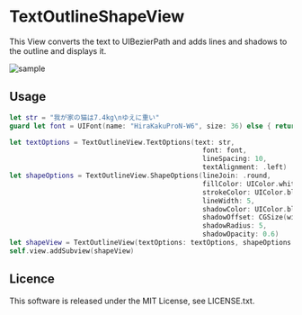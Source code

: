 # TextOutlineShapeView
This View converts the text to UIBezierPath and adds lines and shadows to the outline and displays it.
  
![sample](https://user-images.githubusercontent.com/5406126/53006951-a676c700-3479-11e9-8c4a-6ef9eabab0cb.png)

## Usage
```swift
let str = "我が家の猫は7.4kg\nゆえに重い"
guard let font = UIFont(name: "HiraKakuProN-W6", size: 36) else { return }

let textOptions = TextOutlineView.TextOptions(text: str,
                                                font: font,
                                                lineSpacing: 10,
                                                textAlignment: .left)
let shapeOptions = TextOutlineView.ShapeOptions(lineJoin: .round,
                                                fillColor: UIColor.white.cgColor,
                                                strokeColor: UIColor.blue.cgColor,
                                                lineWidth: 5,
                                                shadowColor: UIColor.black.cgColor,
                                                shadowOffset: CGSize(width: 3, height: 3),
                                                shadowRadius: 5,
                                                shadowOpacity: 0.6)
let shapeView = TextOutlineView(textOptions: textOptions, shapeOptions: shapeOptions)
self.view.addSubview(shapeView)
```

## Licence
This software is released under the MIT License, see LICENSE.txt.
